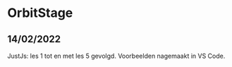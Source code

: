 # OrbitStage

14/02/2022
--------------
JustJs: les 1 tot en met les 5 gevolgd.
Voorbeelden nagemaakt in VS Code.